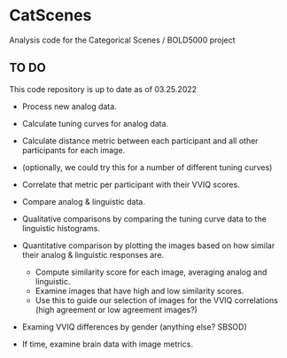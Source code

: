 # CatScenes
Analysis code for the Categorical Scenes / BOLD5000 project

## TO DO 
This code repository is up to date as of 03.25.2022

- Process new analog data. 
- Calculate tuning curves for analog data. 
- Calculate distance metric between each participant and all other participants for each image. 
- (optionally, we could try this for a number of different tuning curves)
- Correlate that metric per participant with their VVIQ scores. 

- Compare analog & linguistic data. 
- Qualitative comparisons by comparing the tuning curve data to the linguistic histograms. 
- Quantitative comparison by plotting the images based on how similar their analog & linguistic responses are. 
    - Compute similarity score for each image, averaging analog and linguistic.
    - Examine images that have high and low similarity scores. 
    - Use this to guide our selection of images for the VVIQ correlations (high agreement or low agreement images?)


- Examing VVIQ differences by gender (anything else? SBSOD)

- If time, examine brain data with image metrics. 